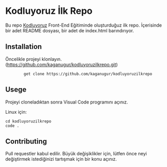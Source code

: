 # Kodluyoruz İlk Repo

Bu repo [Kodluyoruz](https://www.kodluyoruz.org) Front-End Eğitiminde oluşturduğuz ilk repo. İçerisinde bir adet README dosyası, bir adet  de index.html barındırıyor.


## Installation

Öncelikle projeyi klonlayın. (https://github.com/kaganugur/kodluyoruzilkrepo.git)

```
        get clone https://github.com/kaganugur/kodluyoruzilkrepo
```
## Usege

Projeyi cloneladıktan sonra Visual Code programını açınız.

Linux için:
```linux
cd kodluyoruzilkrepo
code .
```

## Contributing
Pull requestler kabul edilir. Büyük değişiklikler için, lütfen önce neyi değiştirmek istediğinizi tartışmak için bir konu açınız.